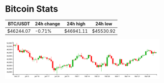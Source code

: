 # Bitcoin Stats

BTC/USDT|24h change|24h high|24h low|
|---|---|---|---|
|$46244.07|-0.71%|$46941.11|$45530.92|

<img src="./chart.svg">
